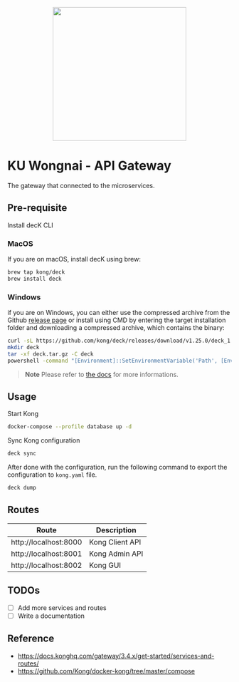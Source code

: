 <p align="center">
  <img src="https://konghq.com/wp-content/uploads/2018/08/kong-combination-mark-color-256px.png" width="300"/>
</p>

# KU Wongnai - API Gateway

The gateway that connected to the microservices.

## Pre-requisite

Install decK CLI

### MacOS

If you are on macOS, install decK using brew:

```sh
brew tap kong/deck
brew install deck
```

### Windows

if you are on Windows, you can either use the compressed archive from the Github [release page](https://github.com/kong/deck/releases) or install using CMD by entering the target installation folder and downloading a compressed archive, which contains the binary:

```sh
curl -sL https://github.com/kong/deck/releases/download/v1.25.0/deck_1.25.0_windows_amd64.tar.gz -o deck.tar.gz
mkdir deck
tar -xf deck.tar.gz -C deck
powershell -command "[Environment]::SetEnvironmentVariable('Path', [Environment]::GetEnvironmentVariable('Path', 'User') + [IO.Path]::PathSeparator + [System.IO.Directory]::GetCurrentDirectory() + '\deck', 'User')"
```

> **Note**
> Please refer to [the docs](https://docs.konghq.com/deck/latest/installation/) for more informations.

## Usage

Start Kong

```sh
docker-compose --profile database up -d
```

Sync Kong configuration

```sh
deck sync
```

After done with the configuration, run the following command to export the configuration to `kong.yaml` file.

```sh
deck dump
```

## Routes

| Route                 | Description     |
| --------------------- | --------------- |
| http://localhost:8000 | Kong Client API |
| http://localhost:8001 | Kong Admin API  |
| http://localhost:8002 | Kong GUI        |

## TODOs

- [ ] Add more services and routes
- [ ] Write a documentation

## Reference

- https://docs.konghq.com/gateway/3.4.x/get-started/services-and-routes/
- https://github.com/Kong/docker-kong/tree/master/compose
